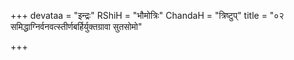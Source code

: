 +++
devataa = "इन्द्रः"
RShiH = "भौमोत्रिः"
ChandaH = "त्रिष्टुप्"
title = "०२ समिद्धाग्निर्वनवत्स्तीर्णबर्हिर्युक्तग्रावा सुतसोमो"

+++
